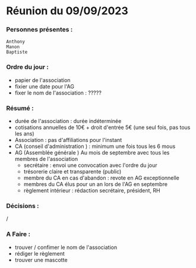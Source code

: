 # Réunion du 09/09/2023

### Personnes présentes :
    Anthony
    Manon
    Baptiste
   
### Ordre du jour :
   - papier de l'association
   - fixier une date pour l'AG
   - fixer le nom de l'association : ????? 

### Résumé :
   - durée de l'association : durée indéterminée
   - cotisations annuelles de  10€ + droit d'entrée 5€ (une seul fois, pas tous les ans)
   - Association : pas d'affiliations pour l'instant
   - CA (conseil d'administration ) : minimum une fois tous les 6 mous
   - AG (Assemblée générale ) Au mois de septembre avec tous les membres de l'association 
      - secrétaire : envoi une convocation avec l'ordre du jour 
      - trésorerie claire et transparente (public) 
      - membre du CA en cas d'abandon : revote en AG exceptionnelle
      - membres du CA élus pour un an lors de l'AG en septembre
      - règlement intérieur : rédaction secrétaire, président, RH

### Décisions :
/

### A Faire : 
   - trouver / confimer le nom de l'association 
   - rédiger le règlement 
   - trouver une mascotte 